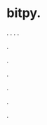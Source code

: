 # bitpy.
.
.
.
.












.






















































.
























.



























.

















































































.

































.
